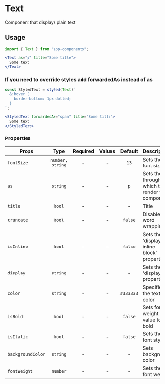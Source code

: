 # Text

Component that displays plain text

## Usage

```js
import { Text } from "app-components";
```

```jsx
<Text as="p" title="Some title">
  Some text
</Text>
```

### If you need to override styles add forwardedAs instead of as

```js
const StyledText = styled(Text)`
  &:hover {
    border-bottom: 1px dotted;
  }
`;
```

```jsx
<StyledText forwardedAs="span" title="Some title">
  Some text
</StyledText>
```

### Properties

| Props             |       Type       | Required | Values |  Default  | Description                                        |
| ----------------- | :--------------: | :------: | :----: | :-------: | -------------------------------------------------- |
| `fontSize`        | `number, string` |    -     |   -    |   `13`    | Sets the font size                                 |
| `as`              |     `string`     |    -     |   -    |    `p`    | Sets the tag through which to render the component |
| `title`           |      `bool`      |    -     |   -    |     -     | Title                                              |
| `truncate`        |      `bool`      |    -     |   -    |  `false`  | Disables word wrapping                             |
| `isInline`        |      `bool`      |    -     |   -    |  `false`  | Sets the 'display: inline-block' property          |
| `display`         |     `string`     |    -     |   -    |     -     | Sets the 'display' property                        |
| `color`           |     `string`     |    -     |   -    | `#333333` | Specifies the text color                           |
| `isBold`          |      `bool`      |    -     |   -    |  `false`  | Sets font weight value ​​to bold                   |
| `isItalic`        |      `bool`      |    -     |   -    |  `false`  | Sets the font style                                |
| `backgroundColor` |     `string`     |    -     |   -    |     -     | Sets background color                              |
| `fontWeight`      |     `number`     |    -     |   -    |     -     | Sets the font weight                               |
